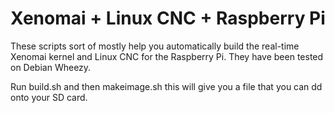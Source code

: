 # Xenomai + Linux CNC + Raspberry Pi

These scripts sort of mostly help you automatically build the real-time Xenomai kernel and Linux CNC for the Raspberry Pi. They have been tested on Debian Wheezy.

Run build.sh and then makeimage.sh this will give you a file that you can dd onto your SD card.
